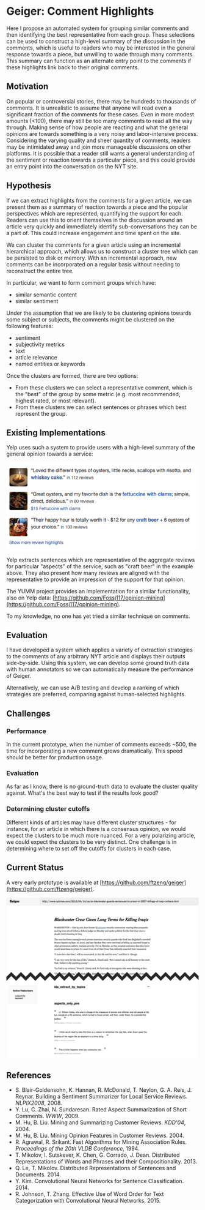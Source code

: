 # Geiger: Comment Highlights

Here I propose an automated system for grouping similar comments and then identifying the best representative from each group. These selections can be used to construct a high-level summary of the discussion in the comments, which is useful to readers who may be interested in the general response towards a piece, but unwilling to wade through many comments. This summary can function as an alternate entry point to the comments if these highlights link back to their original comments.

## Motivation

On popular or controversial stories, there may be hundreds to thousands of comments. It is unrealistic to assume that anyone will read even a significant fraction of the comments for these cases. Even in more modest amounts (<100), there may still be too many comments to read all the way through. Making sense of how people are reacting and what the general opinions are towards something is a very noisy and labor-intensive process. Considering the varying quality and sheer quantity of comments, readers may be intimidated away and join more manageable discussions on other platforms. It is possible that a reader still wants a general understanding of the sentiment or reaction towards a particular piece, and this could provide an entry point into the conversation on the NYT site.

## Hypothesis

If we can extract highlights from the comments for a given article, we can present them as a summary of reaction towards a piece and the popular perspectives which are represented, quantifying the support for each. Readers can use this to orient themselves in the discussion around an article very quickly and immediately identify sub-conversations they can be a part of. This could increase engagement and time spent on the site.

We can cluster the comments for a given article using an incremental hierarchical approach, which allows us to construct a cluster tree which can be persisted to disk or memory. With an incremental approach, new comments can be incorporated on a regular basis without needing to reconstruct the entire tree.

In particular, we want to form comment groups which have:

- similar semantic content
- similar sentiment

Under the assumption that we are likely to be clustering opinions towards some subject or subjects, the comments might be clustered on the following features:

- sentiment
- subjectivity metrics
- text
- article relevance
- named entities or keywords

Once the clusters are formed, there are two options:

- From these clusters we can select a representative comment, which is the "best" of the group by some metric (e.g. most recommended, highest rated, or most relevant).
- From these clusters we can select sentences or phrases which best represent the group.


## Existing Implementations

Yelp uses such a system to provide users with a high-level summary of the general opinion towards a service:

![Yelp Example](yelp.png)

Yelp extracts sentences which are representative of the aggregate reviews for particular "aspects" of the service, such as "craft beer" in the example above. They also present how many reviews are aligned with the representative to provide an impression of the support for that opinion.

The YUMM project provides an implementation for a similar functionality, also on Yelp data: [https://github.com/Fossj117/opinion-mining](https://github.com/Fossj117/opinion-mining).

To my knowledge, no one has yet tried a similar technique on comments.

## Evaluation

I have developed a system which applies a variety of extraction strategies to the comments of any arbitrary NYT article and displays their outputs side-by-side. Using this system, we can develop some ground truth data with human annotators so we can automatically measure the performance of Geiger.

Alternatively, we can use A/B testing and develop a ranking of which strategies are preferred, comparing against human-selected highlights.

## Challenges

### Performance

In the current prototype, when the number of comments exceeds ~500, the time for incorporating a new comment grows dramatically. This speed should be better for production usage.

### Evaluation

As far as I know, there is no ground-truth data to evaluate the cluster quality against. What's the best way to test if the results look good?

### Determining cluster cutoffs

Different kinds of articles may have different cluster structures - for instance, for an article in which there is a consensus opinion, we would expect the clusters to be much more nuanced. For a very polarizing article, we could expect the clusters to be very distinct. One challenge is in determining where to set off the cutoffs for clusters in each case.

## Current Status

A very early prototype is available at [https://github.com/ftzeng/geiger](https://github.com/ftzeng/geiger).

![Geiger prototype (4/14/2015)](proto.png)

## References

- S. Blair-Goldensohn, K. Hannan, R. McDonald, T. Neylon, G. A. Reis, J. Reynar. Building a Sentiment Summarizer for Local Service Reviews. _NLPIX2008_, 2008.
- Y. Lu, C. Zhai, N. Sundaresan. Rated Aspect Summarization of Short Comments. _WWW_, 2009.
- M. Hu, B. Liu. Mining and Summarizing Customer Reviews. _KDD'04_, 2004.
- M. Hu, B. Liu. Mining Opinion Features in Customer Reviews. 2004.
- R. Agrawal, R. Srikant. Fast Algorithms for Mining Association Rules. _Proceedings of the 20th VLDB Conference_, 1994.
- T. Mikolov, I. Sutskever, K. Chen, G. Corrado, J. Dean. Distributed Representations of Words and Phrases and their Compositionality. 2013.
- Q. Le, T. Mikolov. Distributed Representations of Sentences and Documents. 2014.
- Y. Kim. Convolutional Neural Networks for Sentence Classification. 2014.
- R. Johnson, T. Zhang. Effective Use of Word Order for Text Categorization with Convolutional Neural Networks. 2015.